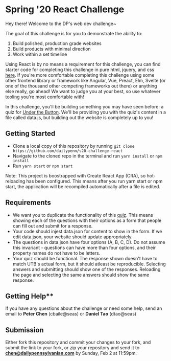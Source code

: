 # Spring '20 React Challenge

Hey there! Welcome to the DP's web dev challenge~

The goal of this challenge is for you to demonstrate the ability to:

1. Build polished, production grade websites
2. Build products with minimal direction
3. Work within a set timeline

Using React is by no means a requirement for this challenge, you can find
starter code for completing this challenge in pure html, jquery, and css
[here](https://github.com/dailypenn/s20-challenge). If you're more comfortable
completing this challenge using some other frontend library or framework like
Angular, Vue, Preact, Elm, Svelte (or one of the thousand other competing frameworks out there) or anything else really, go ahead! We want to judge
you at your best, so use whatever tooling you're most comfortable with!

In this challenge, you'll be building something you may have seen before:
a quiz for [Under the Button](https://www.underthebutton.com/article/2020/01/parents-obligated-talk). We'll be
providing you with the quiz's content in a file called data.js, but
building out the website is completely up to you!

## Getting Started
- Clone a local copy of this repository by running `git clone https://github.com/dailypenn/s20-challenge-react`
- Navigate to the cloned repo in the terminal and run `yarn install` or `npm install`
- Run `yarn start` or `npm start`

Note: This project is boostrapped with Create React App (CRA), so hot-reloading has been configured. This means after you run yarn start or npm start, the application will be recompiled automatically after a file is edited. 

## Requirements
- We want you to duplicate the functionality of this [quiz](https://www.underthebutton.com/article/2020/01/parents-obligated-talk). This means showing each of the questions with their options as a form that people can fill out and submit for a response.
- Your code should injest data.json for content to show in the form. If we edit data.json, your website should update appropriately.
- The questions in data.json have four options (A, B, C, D). Do not assume this invariant - questions can have more than four options, and their property names do not have to be letters.
- Your quiz should be functional. The response shown doesn't have to match UTB's actual form, but it should atleast be reproducible. Selecting answers and submitting should show one of the responses. Reloading the page and selecting the same answers should show the same response. 

## Getting Help**
If you have any questions about the challenge or need some help, send an email to **Peter Chen** (cbaile@seas) or **Daniel Tao** (dtao@seas)

## Submission
Either fork this repository and commit your changes to your fork, and submit the link to your fork, or zip your repository and send it to **chen@dailypennsylvanian.com** by Sunday, Feb 2 at 11:59pm.
